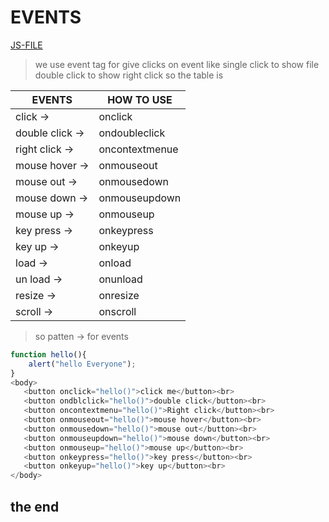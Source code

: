 # EVENTS
[JS-FILE](../js/25-events.js)

>we use event tag for give clicks on event like single click to show file double click to show right click so the table is

|EVENTS|HOW TO USE|
|------|----------|
|click -> |onclick|
|double click ->|ondoubleclick|
|right click ->|oncontextmenue|
|mouse hover ->|onmouseout|
|mouse out ->|onmousedown|
|mouse down ->|onmouseupdown|
|mouse up ->|onmouseup|
|key press ->|onkeypress|
|key up ->|onkeyup|
|load ->|onload|
|un load ->|onunload|
|resize ->|onresize|
|scroll ->|onscroll|
>so patten -> for events

```javascript
function hello(){
    alert("hello Everyone");
}
<body>
   <button onclick="hello()">click me</button><br>
   <button ondblclick="hello()">double click</button><br>
   <button oncontextmenu="hello()">Right click</button><br>
   <button onmouseout="hello()">mouse hover</button><br>  
   <button onmousedown="hello()">mouse out</button><br>  
   <button onmouseupdown="hello()">mouse down</button><br>  
   <button onmouseup="hello()">mouse up</button><br>
   <button onkeypress="hello()">key press</button><br> 
   <button onkeyup="hello()">key up</button><br>  
</body>

```

## the end
   